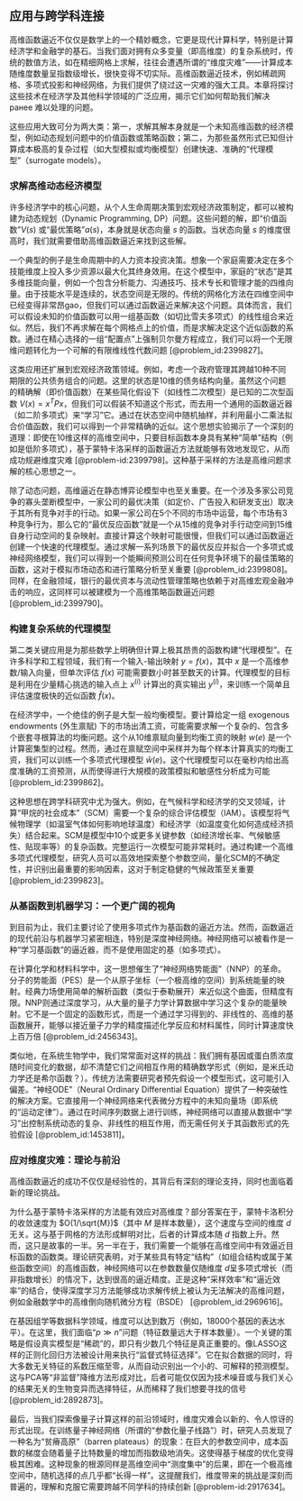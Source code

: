 ## 应用与跨学科连接

高维函数逼近不仅仅是数学上的一个精妙概念，它更是现代计算科学，特别是计算经济学和金融学的基石。当我们面对拥有众多变量（即高维度）的复杂系统时，传统的数值方法，如在精细网格上求解，往往会遭遇所谓的“维度灾难”——计算成本随维度数量呈指数级增长，很快变得不切实际。高维函数逼近技术，例如稀疏网格、多项式投影和神经网络，为我们提供了绕过这一灾难的强大工具。本章将探讨这些技术在经济学及其他科学领域的广泛应用，揭示它们如何帮助我们解决 ранее 难以处理的问题。

这些应用大致可分为两大类：第一，求解其解本身就是一个未知高维函数的经济模型，例如动态规划问题中的价值函数或策略函数；第二，为那些虽然形式已知但计算成本极高的复杂过程（如大型模拟或均衡模型）创建快速、准确的“代理模型”（surrogate models）。

### 求解高维动态经济模型

许多经济学中的核心问题，从个人生命周期决策到宏观经济政策制定，都可以被构建为动态规划（Dynamic Programming, DP）问题。这些问题的解，即“价值函数”$V(s)$ 或“最优策略”$a(s)$，本身就是状态向量 $s$ 的函数。当状态向量 $s$ 的维度很高时，我们就需要借助高维函数逼近来找到这些解。

一个典型的例子是生命周期中的人力资本投资决策。想象一个家庭需要决定在多个技能维度上投入多少资源以最大化其终身效用。在这个模型中，家庭的“状态”是其多维技能向量，例如一个包含分析能力、沟通技巧、技术专长和管理才能的四维向量。由于技能水平是连续的，状态空间是无限的。传统的网格化方法在四维空间中已经变得非常昂gao，但我们可以通过函数逼近来解决这个问题。具体而言，我们可以假设未知的价值函数可以用一组基函数（如切比雪夫多项式）的线性组合来近似。然后，我们不再求解在每个网格点上的价值，而是求解决定这个近似函数的系数。通过在精心选择的一组“配置点”上强制贝尔曼方程成立，我们可以将一个无限维问题转化为一个可解的有限维线性代数问题 [@problem_id:2399827]。

这类应用还扩展到宏观经济政策领域。例如，考虑一个政府管理其跨越10种不同期限的公共债务组合的问题。这里的状态是10维的债务结构向量。虽然这个问题的精确解（即价值函数）在某些简化假设下（如线性二次模型）是已知的二次型函数 $V(x) = x^T P x$，但我们可以假装不知道这个形式，而去用一个通用的函数逼近器（如二阶多项式）来“学习”它。通过在状态空间中随机抽样，并利用最小二乘法拟合价值函数，我们可以得到一个非常精确的近似。这个思想实验揭示了一个深刻的道理：即使在10维这样的高维空间中，只要目标函数本身具有某种“简单”结构（例如是低阶多项式），基于蒙特卡洛采样的函数逼近方法就能够有效地发现它，从而成功规避维度灾难 [@problem-id:2399798]。这种基于采样的方法是高维问题求解的核心思想之一。

除了动态问题，高维逼近在静态博弈论模型中也至关重要。在一个涉及多家公司竞争的寡头垄断模型中，一家公司的最优决策（如定价、广告投入和研发支出）取决于其所有竞争对手的行动。如果一家公司在5个不同的市场中运营，每个市场有3种竞争行为，那么它的“最优反应函数”就是一个从15维的竞争对手行动空间到15维自身行动空间的复杂映射。直接计算这个映射可能很慢，但我们可以通过函数逼近创建一个快速的代理模型。通过求解一系列场景下的最优反应并拟合一个多项式或神经网络模型，我们可以得到一个能瞬间预测公司在任何竞争环境下的最佳策略的函数，这对于模拟市场动态和进行策略分析至关重要 [@problem_id:2399808]。同样，在金融领域，银行的最优资本与流动性管理策略也依赖于对高维宏观金融冲击的响应，这同样可以被建模为一个高维策略函数逼近问题 [@problem_id:2399790]。

### 构建复杂系统的代理模型

第二类关键应用是为那些数学上明确但计算上极其昂贵的函数构建“代理模型”。在许多科学和工程领域，我们有一个输入-输出映射 $y = f(x)$，其中 $x$ 是一个高维参数/输入向量，但单次评估 $f(x)$ 可能需要数小时甚至数天的计算。代理模型的目标是利用在少量精心挑选的输入点上 $x^{(i)}$ 计算出的真实输出 $y^{(i)}$，来训练一个简单且评估速度极快的近似函数 $\hat{f}(x)$。

在经济学中，一个绝佳的例子是大型一般均衡模型。要计算给定一组 exogenous endowments (外生禀賦) 下的市场出清工资，可能需要求解一个复杂的、包含多个嵌套寻根算法的均衡问题。这个从10维禀赋向量到均衡工资的映射 $w(e)$ 是一个计算密集型的过程。然而，通过在禀赋空间中采样并为每个样本计算真实的均衡工资，我们可以训练一个多项式代理模型 $\hat{w}(e)$。这个代理模型可以在毫秒内给出高度准确的工资预测，从而使得进行大規模的政策模拟和敏感性分析成为可能 [@problem_id:2399862]。

这种思想在跨学科研究中尤为强大。例如，在气候科学和经济学的交叉领域，计算“甲烷的社会成本”（SCM）需要一个复杂的综合评估模型（IAM）。该模型将气候物理学（如温室气体如何影响地球温度）和经济学（如温度变化如何造成经济损失）结合起来。SCM是模型中10个或更多关键参数（如经济增长率、气候敏感性、贴现率等）的复杂函数。完整运行一次模型可能非常耗时。通过构建一个高维多项式代理模型，研究人员可以高效地探索整个参数空间，量化SCM的不确定性，并识别出最重要的影响因素，这对于制定稳健的气候政策至关重要 [@problem_id:2399823]。

### 从基函数到机器学习：一个更广阔的视角

到目前为止，我们主要讨论了使用多项式作为基函数的逼近方法。然而，函数逼近的现代前沿与机器学习紧密相连，特别是深度神经网络。神经网络可以被看作是一种“学习基函数”的逼近器，而不是使用固定的基（如多项式）。

在计算化学和材料科学中，这一思想催生了“神经网络势能面”（NNP）的革命。分子的势能面（PES）是一个从原子坐标（一个极高维的空间）到系统能量的映射。经典力场使用简单的解析函数（类似于泰勒展开）来近似这个曲面，但精度有限。NNP则通过深度学习，从大量的量子力学计算数据中学习这个复杂的能量映射。它不是一个固定的函数形式，而是一个通过学习得到的、非线性的、高维的基函数展开，能够以接近量子力学的精度描述化学反应和材料属性，同时计算速度快上百万倍 [@problem_id:2456343]。

类似地，在系统生物学中，我们常常面对这样的挑战：我们拥有基因或蛋白质浓度随时间变化的数据，却不清楚它们之间相互作用的精确数学形式（例如，是米氏动力学还是希尔函数？）。传统方法需要研究者预先假设一个模型形式，这可能引入偏差。“神经ODE”（Neural Ordinary Differential Equation）提供了一种突破性的解决方案。它直接用一个神经网络来代表微分方程中的未知向量场（即系统的“运动定律”）。通过在时间序列数据上进行训练，神经网络可以直接从数据中“学习”出控制系统动态的复杂、非线性的相互作用，而无需任何关于其函数形式的先验假设 [@problem_id:1453811]。

### 应对维度灾难：理论与前沿

高维函数逼近的成功不仅仅是经验性的，其背后有深刻的理论支持，同时也面临着新的理论挑战。

为什么基于蒙特卡洛采样的方法能有效应对高维度？部分答案在于，蒙特卡洛积分的收敛速度为 $O(1/\sqrt{M})$（其中 $M$ 是样本数量），这个速度与空间的维度 $d$ 无关。这与基于网格的方法形成鮮明对比，后者的计算成本随 $d$ 指数上升。然而，这只是故事的一半。另一半在于，我们需要一个能够在高维空间中有效逼近目标函数的函数类。理论研究表明，对于某些具有特定“结构”（如组合结构或属于某些函数空间）的高维函数，神经网络可以在参数数量仅随维度 $d$呈多项式增长（而非指数增长）的情况下，达到很高的逼近精度。正是这种“采样效率”和“逼近效率”的结合，使得深度学习方法能够成功求解传统上被认为无法解决的高维问题，例如金融数学中的高维倒向随机微分方程（BSDE） [@problem_id:2969616]。

在基因组学等数据科学领域，维度可以达到数万（例如，18000个基因的表达水平）。在这里，我们面临“$p \gg n$”问题（特征数量远大于样本数量）。一个关键的策略是假设真实模型是“稀疏”的，即只有少数几个特征是真正重要的。像LASSO这样的正则化回归方法被设计用来执行“监督式特征选择”。它在拟合数据的同时，将大多数无关特征的系数压缩至零，从而自动识别出一个小的、可解释的预测模型。这与PCA等“非监督”降维方法形成对比，后者可能仅仅因为技术噪音或与我们关心的结果无关的生物变异而选择特征，从而稀释了我们想要寻找的信号 [@problem_id:2892873]。

最后，当我们探索像量子计算这样的前沿领域时，维度灾难会以新的、令人惊讶的形式出现。在训练量子神经网络（所谓的“参数化量子线路”）时，研究人员发现了一种名为“贫瘠高原”（barren plateaus）的现象：在巨大的参数空间中，成本函数的梯度会随着量子比特数量的增加而指数级地消失。这使得基于梯度的优化变得极其困难。这种现象的根源同样是高维空间中“测度集中”的后果，即在一个极高维空间中，随机选择的点几乎都“长得一样”。这提醒我们，维度带来的挑战是深刻而普遍的，理解和克服它需要跨越不同学科的持续创新 [@problem-id:2917634]。